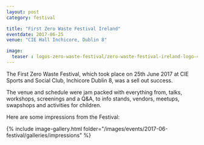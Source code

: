 ```yaml
---
layout: post
category: festival

title: "First Zero Waste Festival Ireland"
eventdate: 2017-06-25
venue: "CIE Hall Inchicore, Dublin 8"

image:
  teaser : logos-zero-waste-festival/zero-waste-festival-ireland-logo-400.jpg
---
```


The First Zero Waste Festival, which took place on 25th June 2017 at CIE Sports and Social Club, Inchicore Dublin 8, was a sell out success.

The venue and schedule were jam packed with everything from, talks, workshops, screenings and a Q&A, to info stands, vendors, meetups, swapshops and activities for children.

Here are some impressions from the Festival:

{% include image-gallery.html folder="/images/events/2017-06-festival/galleries/impressions" %}
